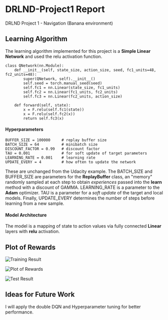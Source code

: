 # DRLND-Project1 Report
DRLND Project 1 - Navigation (Banana environment)

## Learning Algorithm

The learning algorithm implemented for this project is a **Simple Linear Network**  and used the relu activation function.
```
class QNetwork(nn.Module):
    def __init__(self, state_size, action_size, seed, fc1_units=48, fc2_units=48):
        super(QNetwork, self).__init__()
        self.seed = torch.manual_seed(seed)
        self.fc1 = nn.Linear(state_size, fc1_units)
        self.fc2 = nn.Linear(fc1_units, fc2_units)
        self.fc3 = nn.Linear(fc2_units, action_size)
        
    def forward(self, state):
        x = F.relu(self.fc1(state))
        x = F.relu(self.fc2(x))
        return self.fc3(x)
```

#### Hyperparameters

```
BUFFER_SIZE = 100000     # replay buffer size
BATCH_SIZE = 64          # minibatch size
DISCOUNT_FACTOR = 0.99   # discount factor
TAU = 0.001              # for soft update of target parameters
LEARNING_RATE = 0.001    # learning rate 
UPDATE_EVERY = 4         # how often to update the network
```

These are unchanged from the Udacity example. The BATCH_SIZE and BUFFER_SIZE are parameters for the **ReplayBuffer** class, an "memory" randomly sampled at each step to obtain _experiences_ passed into the **learn** method with a discount of GAMMA. LEARNING_RATE is a parameter to the **Adam** optimizer. TAU is a parameter for a _soft update_ of the target and local models. Finally, UPDATE_EVERY determines the number of steps before learning from a new sample.

#### Model Architecture

 The model is a mapping of state to action values via fully connected **Linear** layers with **relu** activation. 

## Plot of Rewards

![Training Result](https://github.com/MidasS/udacity_drl_project/image002.png)


![Plot of Rewards](https://github.com/MidasS/udacity_drl_project/image001.png)



![Test Result](https://github.com/MidasS/udacity_drl_project/image003.png)



## Ideas for Future Work

I will apply the double DQN and Hyperparameter tuning for better performance.
